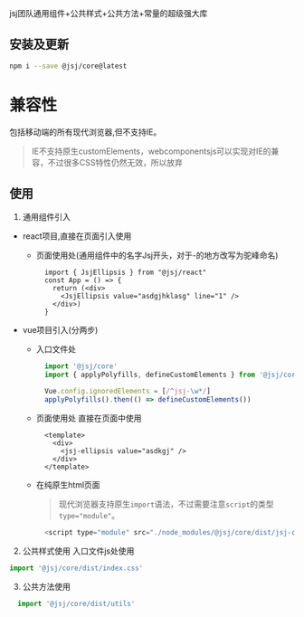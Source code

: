 jsj团队通用组件+公共样式+公共方法+常量的超级强大库

## 安装及更新
```bash
npm i --save @jsj/core@latest
```

# 兼容性
包括移动端的所有现代浏览器,但不支持IE。

> IE不支持原生customElements，webcomponentsjs可以实现对IE的兼容，不过很多CSS特性仍然无效，所以放弃

## 使用
1. 通用组件引入
  - react项目,直接在页面引入使用
    - 页面使用处(通用组件中的名字Jsj开头，对于-的地方改写为驼峰命名)
      ```tsx
        import { JsjEllipsis } from "@jsj/react"
        const App = () => {
          return (<div>
            <JsjEllipsis value="asdgjhklasg" line="1" />
          </div>)
        }
      ```

  - vue项目引入(分两步)
      - 入口文件处
        ```js static
          import '@jsj/core'
          import { applyPolyfills, defineCustomElements } from '@jsj/core/loader';

          Vue.config.ignoredElements = [/^jsj-\w*/]
          applyPolyfills().then(() => defineCustomElements())
        ```
      - 页面使用处
        直接在页面中使用
        ```vue
          <template>
            <div>
              <jsj-ellipsis value="asdkgj" />
            </div>
          </template>
        ```
    - 在纯原生html页面 
        > 现代浏览器支持原生`import`语法，不过需要注意`script`的类型`type="module"`。

      ```js static
        <script type="module" src="./node_modules/@jsj/core/dist/jsj-common/jsj-common.esm.js"></script>
      ```

2. 公共样式使用  入口文件js处使用
````js static
import '@jsj/core/dist/index.css'
````

3. 公共方法使用
````js static
  import '@jsj/core/dist/utils'
````

